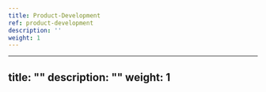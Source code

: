 ```yaml
---
title: Product-Development
ref: product-development
description: ''
weight: 1
---
```

---
title: ""
description: ""
weight: 1
---